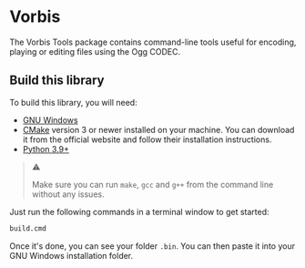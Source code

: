 # Vorbis

The Vorbis Tools package contains command-line tools useful for encoding, playing or editing files using the Ogg CODEC.

## Build this library

To build this library, you will need:

* [GNU Windows](https://github.com/tfslabs/gnu-windows)
* [CMake](https://www.cmake.org/) version 3 or newer installed on your machine. You can download it from the official website and follow their installation instructions.
* [Python 3.9+](https://python.org)

> :warning:
>
> Make sure you can run `make`, `gcc`  and `g++` from the command line without any issues.

Just run the  following commands in a terminal window to get started:

```cmd
build.cmd
```

Once it's done, you can see your folder `.bin`. You can then paste it into your GNU Windows installation folder.
